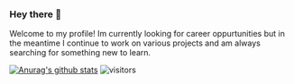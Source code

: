 ### Hey there 👋

Welcome to my profile! Im currently looking for career oppurtunities but in the meantime I continue to work on various projects and am always searching for something new to learn.

[![Anurag's github stats](https://github-readme-stats.vercel.app/api?username=Preston-Shipman&show_icons=true)](https://github.com/anuraghazra/github-readme-stats)
![visitors](https://visitor-badge.glitch.me/badge?page_id=page.id)
